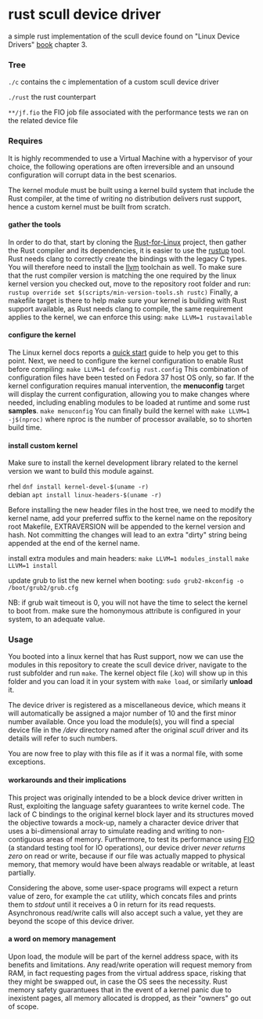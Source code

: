 # rust scull device driver
a simple rust implementation of the scull device found on "Linux Device Drivers" [book](https://lwn.net/Kernel/LDD3) chapter 3.

### Tree
`./c`
contains the c implementation of a custom scull device driver

`./rust`
the rust counterpart

`**/jf.fio`
the FIO job file associated with the performance tests we ran on the related device file

### Requires
It is highly recommended to use a Virtual Machine with a hypervisor of your choice, the following
operations are often irreversible and an unsound configuration will corrupt data in the best scenarios.

The kernel module must be built using a kernel build system that include the Rust compiler,
at the time of writing no distribution delivers rust support, hence a custom kernel must be
built from scratch.

#### gather the tools
In order to do that, start by cloning the [Rust-for-Linux](https://github.com/Rust-for-Linux/linux)
project, then gather the Rust compiler and its dependencies, it is easier to use the [rustup](https://www.rust-lang.org/tools/install) tool.
Rust needs clang to correctly create the bindings with the legacy C types.
You will therefore need to install the [llvm](https://llvm.org/docs/GettingStarted.html) toolchain as well.
To make sure that the rust compiler version is matching the one required by the linux kernel version you checked out, move to the repository root folder and run:
`rustup override set $(scripts/min-version-tools.sh rustc)`
Finally, a makefile target is there to help make sure your kernel is building with Rust support
available, as Rust needs clang to compile, the same requirement applies to the kernel, we can enforce this using:
`make LLVM=1 rustavailable`

#### configure the kernel
The Linux kernel docs reports a [quick start](https://docs.kernel.org/rust/quick-start.html) guide to help you get to this point.
Next, we need to configure the kernel configuration to enable Rust before compiling:
`make LLVM=1 defconfig rust.config`
This combination of configuration files have been tested on Fedora 37 host OS only, so far.
If the kernel configuration requires manual intervention, the **menuconfig** target will display
the current configuration, allowing you to make changes where needed, including enabling modules
to be loaded at runtime and some rust **samples**.
`make menuconfig`
You can finally build the kernel with `make LLVM=1 -j$(nproc)` where nproc is the number of processor available, so to shorten build time.

#### install custom kernel
Make sure to install the kernel development library related to the kernel version we want to build this module against.

rhel `dnf install kernel-devel-$(uname -r)` \
debian `apt install linux-headers-$(uname -r)`

Before installing the new header files in the host tree, we need to modify the kernel name, 
add your preferred suffix to the kernel name on the repository root Makefile, EXTRAVERSION
will be appended to the kernel version and hash. Not committing the changes will lead to an
extra "dirty" string being appended at the end of the kernel name.

install extra modules and main headers:
`make LLVM=1 modules_install`
`make LLVM=1 install`

update grub to list the new kernel when booting:
`sudo grub2-mkconfig -o /boot/grub2/grub.cfg`

NB: if grub wait timeout is 0, you will not have the time to select the kernel to boot from.
make sure the homonymous attribute is configured in your system, to an adequate value.

### Usage

You booted into a linux kernel that has Rust support, now we can use the modules in this repository
to create the scull device driver, navigate to the rust subfolder and run `make`.
The kernel object file (.ko) will show up in this folder and you can load it in your 
system with `make load`, or similarly **unload** it.

The device driver is registered as a miscellaneous device, which means it will automatically
be assigned a major number of 10 and the first minor number available. Once you load the
module(s), you will find a special device file in the _/dev_ directory named after the 
original *scull* driver and its details will refer to such numbers.

You are now free to play with this file as if it was a normal file, with some exceptions.

#### workarounds and their implications
This project was originally intended to be a block device driver written in Rust, exploiting
the language safety guarantees to write kernel code. The lack of C bindings to the original 
kernel block layer and its structures moved the objective towards a mock-up, namely a character
device driver that uses a bi-dimensional array to simulate reading and writing to non-contiguous
areas of memory. Furthermore, to test its performance using [FIO](https://fio.readthedocs.io/en/latest/) (a standard testing tool
for IO operations), our device driver *never returns zero* on read or write, because if our
file was actually mapped to physical memory, that memory would have been always readable or
writable, at least partially.

Considering the above, some user-space programs will expect a return value of zero, for example
the `cat` utility, which concats files and prints them to _stdout_ until it receives a 0 in
return for its read requests. Asynchronous read/write calls will also accept such a value,
yet they are beyond the scope of this device driver.

#### a word on memory management
Upon load, the module will be part of the kernel address space, with its benefits and 
limitations.
Any read/write operation will request memory from RAM, in fact requesting pages from 
the virtual address space, risking that they might be swapped out, in case the OS sees 
the necessity. Rust memory safety guarantuees that in the event of a kernel panic
due to inexistent pages, all memory allocated is dropped, as their "owners" go out of scope.
